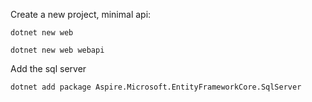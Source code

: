 
Create a new project, minimal api:


```
dotnet new web 
```

```~
dotnet new web webapi
```

Add the sql server

```
dotnet add package Aspire.Microsoft.EntityFrameworkCore.SqlServer
```